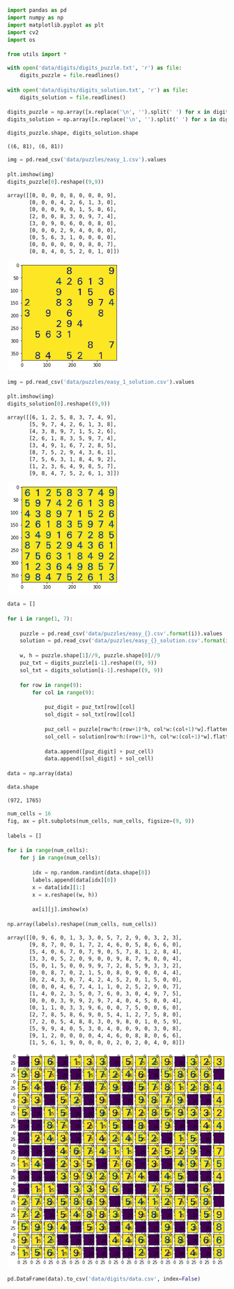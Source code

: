 ```python
import pandas as pd
import numpy as np
import matplotlib.pyplot as plt
import cv2
import os

from utils import *
```


```python
with open('data/digits/digits_puzzle.txt', 'r') as file:
    digits_puzzle = file.readlines()
    
with open('data/digits/digits_solution.txt', 'r') as file:
    digits_solution = file.readlines()
    
digits_puzzle = np.array([x.replace('\n', '').split(' ') for x in digits_puzzle], dtype=int)
digits_solution = np.array([x.replace('\n', '').split(' ') for x in digits_solution], dtype=int)
```


```python
digits_puzzle.shape, digits_solution.shape
```




    ((6, 81), (6, 81))




```python
img = pd.read_csv('data/puzzles/easy_1.csv').values

plt.imshow(img)
digits_puzzle[0].reshape((9,9))
```




    array([[0, 0, 0, 0, 8, 0, 0, 0, 9],
           [0, 0, 0, 4, 2, 6, 1, 3, 0],
           [0, 0, 0, 9, 0, 1, 5, 0, 6],
           [2, 0, 0, 8, 3, 0, 9, 7, 4],
           [3, 0, 9, 0, 6, 0, 0, 8, 0],
           [0, 0, 0, 2, 9, 4, 0, 0, 0],
           [0, 5, 6, 3, 1, 0, 0, 0, 0],
           [0, 0, 0, 0, 0, 0, 8, 0, 7],
           [0, 8, 4, 0, 5, 2, 0, 1, 0]])




![png](extract_digits_files/extract_digits_3_1.png)



```python
img = pd.read_csv('data/puzzles/easy_1_solution.csv').values

plt.imshow(img)
digits_solution[0].reshape((9,9))
```




    array([[6, 1, 2, 5, 8, 3, 7, 4, 9],
           [5, 9, 7, 4, 2, 6, 1, 3, 8],
           [4, 3, 8, 9, 7, 1, 5, 2, 6],
           [2, 6, 1, 8, 3, 5, 9, 7, 4],
           [3, 4, 9, 1, 6, 7, 2, 8, 5],
           [8, 7, 5, 2, 9, 4, 3, 6, 1],
           [7, 5, 6, 3, 1, 8, 4, 9, 2],
           [1, 2, 3, 6, 4, 9, 8, 5, 7],
           [9, 8, 4, 7, 5, 2, 6, 1, 3]])




![png](extract_digits_files/extract_digits_4_1.png)



```python
data = []

for i in range(1, 7):

    puzzle = pd.read_csv('data/puzzles/easy_{}.csv'.format(i)).values
    solution = pd.read_csv('data/puzzles/easy_{}_solution.csv'.format(i)).values

    w, h = puzzle.shape[1]//9, puzzle.shape[0]//9
    puz_txt = digits_puzzle[i-1].reshape((9, 9))
    sol_txt = digits_solution[i-1].reshape((9, 9))

    for row in range(9):
        for col in range(9):

            puz_digit = puz_txt[row][col]
            sol_digit = sol_txt[row][col]

            puz_cell = puzzle[row*h:(row+1)*h, col*w:(col+1)*w].flatten().tolist()
            sol_cell = solution[row*h:(row+1)*h, col*w:(col+1)*w].flatten().tolist()

            data.append([puz_digit] + puz_cell)
            data.append([sol_digit] + sol_cell)

data = np.array(data)
```


```python
data.shape
```




    (972, 1765)




```python
num_cells = 16
fig, ax = plt.subplots(num_cells, num_cells, figsize=(9, 9))

labels = []

for i in range(num_cells):
    for j in range(num_cells):
        
        idx = np.random.randint(data.shape[0])
        labels.append(data[idx][0])
        x = data[idx][1:]
        x = x.reshape((w, h))
        
        ax[i][j].imshow(x)
        
np.array(labels).reshape((num_cells, num_cells))
```




    array([[0, 9, 6, 0, 1, 3, 3, 0, 5, 7, 2, 9, 0, 3, 2, 3],
           [9, 8, 7, 0, 0, 1, 7, 2, 4, 6, 0, 5, 8, 6, 6, 0],
           [5, 4, 0, 6, 7, 0, 7, 9, 0, 5, 7, 8, 1, 2, 8, 4],
           [3, 3, 0, 5, 2, 0, 9, 0, 0, 9, 8, 7, 9, 0, 0, 4],
           [5, 0, 1, 5, 0, 0, 9, 9, 7, 2, 8, 5, 9, 3, 3, 2],
           [0, 0, 8, 7, 0, 2, 1, 5, 0, 8, 0, 9, 0, 0, 4, 4],
           [0, 2, 4, 3, 0, 7, 4, 2, 4, 5, 2, 0, 1, 5, 0, 0],
           [0, 0, 0, 4, 6, 7, 4, 1, 1, 0, 2, 5, 2, 9, 0, 7],
           [1, 4, 0, 2, 3, 5, 0, 7, 6, 0, 3, 0, 4, 9, 7, 5],
           [0, 0, 0, 3, 9, 9, 2, 9, 7, 4, 0, 4, 5, 0, 0, 4],
           [0, 1, 1, 0, 3, 3, 9, 6, 0, 0, 7, 5, 0, 0, 6, 0],
           [2, 7, 8, 5, 8, 6, 9, 0, 5, 4, 1, 2, 7, 5, 8, 0],
           [7, 2, 0, 5, 4, 8, 8, 3, 0, 9, 8, 0, 1, 0, 5, 9],
           [5, 9, 9, 4, 0, 5, 3, 0, 4, 0, 0, 9, 0, 3, 0, 8],
           [9, 1, 2, 0, 0, 0, 0, 4, 4, 6, 0, 8, 8, 0, 6, 6],
           [1, 5, 6, 1, 9, 0, 0, 0, 0, 2, 0, 2, 0, 4, 0, 8]])




![png](extract_digits_files/extract_digits_7_1.png)



```python
pd.DataFrame(data).to_csv('data/digits/data.csv', index=False)
```
